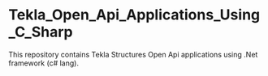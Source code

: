 # Tekla_Open_Api_Applications_Using_C_Sharp
This repository contains Tekla Structures Open Api applications using .Net framework (c# lang).
